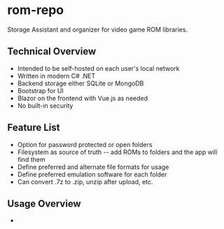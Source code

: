 # rom-repo
Storage Assistant and organizer for video game ROM libraries. 

## Technical Overview
* Intended to be self-hosted on each user's local network
* Written in modern C# .NET
* Backend storage either SQLite or MongoDB
* Bootstrap for UI
* Blazor on the frontend with Vue.js as needed
* No built-in security

## Feature List
* Option for password protected or open folders
* Filesystem as source of truth -- add ROMs to folders and the app will find them
* Define preferred and alternate file formats for usage
* Define preferred emulation software for each folder
* Can convert .7z to .zip, unzip after upload, etc.

## Usage Overview
* 
